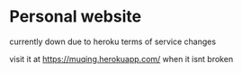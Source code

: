 # Personal website

currently down due to heroku terms of service changes

visit it at https://muqing.herokuapp.com/ when it isnt broken
